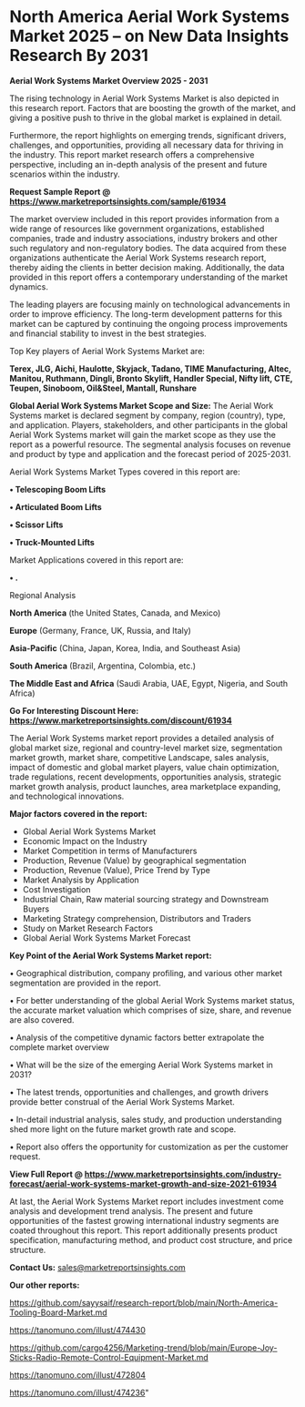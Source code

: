  # North America Aerial Work Systems Market 2025 – on New Data Insights Research By 2031

<Strong> Aerial Work Systems Market Overview 2025 - 2031</strong>

The rising technology in Aerial Work Systems Market is also depicted in this research report. Factors that are boosting the growth of the market, and giving a positive push to thrive in the global market is explained in detail.

Furthermore, the report highlights on emerging trends, significant drivers, challenges, and opportunities, providing all necessary data for thriving in the industry. This report market research offers a comprehensive perspective, including an in-depth analysis of the present and future scenarios within the industry.

<strong>Request Sample Report @ <a href=https://www.marketreportsinsights.com/sample/61934>https://www.marketreportsinsights.com/sample/61934</a></strong>

The market overview included in this report provides information from a wide range of resources like government organizations, established companies, trade and industry associations, industry brokers and other such regulatory and non-regulatory bodies. The data acquired from these organizations authenticate the Aerial Work Systems research report, thereby aiding the clients in better decision making. Additionally, the data provided in this report offers a contemporary understanding of the market dynamics.

The leading players are focusing mainly on technological advancements in order to improve efficiency. The long-term development patterns for this market can be captured by continuing the ongoing process improvements and financial stability to invest in the best strategies.

Top Key players of Aerial Work Systems Market are:

<strong>Terex, JLG, Aichi, Haulotte, Skyjack, Tadano, TIME Manufacturing, Altec, Manitou, Ruthmann, Dingli, Bronto Skylift, Handler Special, Nifty lift, CTE, Teupen, Sinoboom, Oil&Steel, Mantall, Runshare</strong>

<strong><b>Global Aerial Work Systems Market Scope and Size:</b></strong>
The Aerial Work Systems market is declared segment by company, region (country), type, and application. Players, stakeholders, and other participants in the global Aerial Work Systems market will gain the market scope as they use the report as a powerful resource. The segmental analysis focuses on revenue and product by type and application and the forecast period of 2025-2031.

Aerial Work Systems Market Types covered in this report are:

<strong>• Telescoping Boom Lifts

• Articulated Boom Lifts

• Scissor Lifts

• Truck-Mounted Lifts</strong>

Market Applications covered in this report are:

<strong>• .</strong> 

Regional Analysis

<strong>North America</strong> (the United States, Canada, and Mexico)

<strong>Europe</strong> (Germany, France, UK, Russia, and Italy)

<strong>Asia-Pacific</strong> (China, Japan, Korea, India, and Southeast Asia)

<strong>South America</strong> (Brazil, Argentina, Colombia, etc.)

<strong>The Middle East and Africa</strong> (Saudi Arabia, UAE, Egypt, Nigeria, and South Africa)

<strong>Go For Interesting Discount Here: <a href=https://www.marketreportsinsights.com/discount/61934>https://www.marketreportsinsights.com/discount/61934</a></strong>

The Aerial Work Systems market report provides a detailed analysis of global market size, regional and country-level market size, segmentation market growth, market share, competitive Landscape, sales analysis, impact of domestic and global market players, value chain optimization, trade regulations, recent developments, opportunities analysis, strategic market growth analysis, product launches, area marketplace expanding, and technological innovations.

<strong><b>Major factors covered in the report:</b></strong>
<ul>
  <li>Global Aerial Work Systems Market </li>
  <li>Economic Impact on the Industry</li>
  <li>Market Competition in terms of Manufacturers</li>
  <li>Production, Revenue (Value) by geographical segmentation</li>
  <li>Production, Revenue (Value), Price Trend by Type</li>
  <li>Market Analysis by Application</li>
  <li>Cost Investigation</li>
  <li>Industrial Chain, Raw material sourcing strategy and Downstream Buyers</li>
  <li>Marketing Strategy comprehension, Distributors and Traders</li>
  <li>Study on Market Research Factors</li>
  <li>Global Aerial Work Systems Market Forecast</li>
</ul>

<strong><b>Key Point of the Aerial Work Systems Market report:</b></strong>

• Geographical distribution, company profiling, and various other market segmentation are provided in the report.

• For better understanding of the global Aerial Work Systems market status, the accurate market valuation which comprises of size, share, and revenue are also covered.

• Analysis of the competitive dynamic factors better extrapolate the complete market overview

• What will be the size of the emerging Aerial Work Systems market in 2031?

• The latest trends, opportunities and challenges, and growth drivers provide better construal of the Aerial Work Systems Market.

• In-detail industrial analysis, sales study, and production understanding shed more light on the future market growth rate and scope.

• Report also offers the opportunity for customization as per the customer request.

<strong><b>View Full Report @ <a href=https://www.marketreportsinsights.com/industry-forecast/aerial-work-systems-market-growth-and-size-2021-61934>https://www.marketreportsinsights.com/industry-forecast/aerial-work-systems-market-growth-and-size-2021-61934</a></b></strong>


At last, the Aerial Work Systems Market report includes investment come analysis and development trend analysis. The present and future opportunities of the fastest growing international industry segments are coated throughout this report. This report additionally presents product specification, manufacturing method, and product cost structure, and price structure.

<strong>Contact Us:</strong>
sales@marketreportsinsights.com

<strong>Our other reports:</strong>

<a href=https://github.com/sayysaif/research-report/blob/main/North-America-Tooling-Board-Market.md>https://github.com/sayysaif/research-report/blob/main/North-America-Tooling-Board-Market.md</a>

<a href=https://tanomuno.com/illust/474430>https://tanomuno.com/illust/474430</a>

<a href=https://github.com/cargo4256/Marketing-trend/blob/main/Europe-Joy-Sticks-Radio-Remote-Control-Equipment-Market.md>https://github.com/cargo4256/Marketing-trend/blob/main/Europe-Joy-Sticks-Radio-Remote-Control-Equipment-Market.md</a>

<a href=https://tanomuno.com/illust/472804>https://tanomuno.com/illust/472804</a>

<a href=https://tanomuno.com/illust/474236>https://tanomuno.com/illust/474236</a>"
